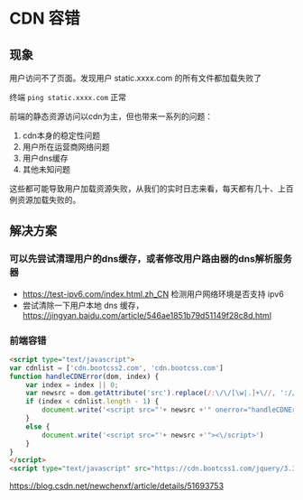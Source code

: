 # CDN 容错

## 现象

用户访问不了页面。发现用户 static.xxxx.com 的所有文件都加载失败了

终端 `ping static.xxxx.com` 正常

前端的静态资源访问以cdn为主，但也带来一系列的问题：

1. cdn本身的稳定性问题
2. 用户所在运营商网络问题
3. 用户dns缓存
4. 其他未知问题

这些都可能导致用户加载资源失败，从我们的实时日志来看，每天都有几十、上百例资源加载失败的。

## 解决方案

### 可以先尝试清理用户的dns缓存，或者修改用户路由器的dns解析服务器

- https://test-ipv6.com/index.html.zh_CN 检测用户网络环境是否支持 ipv6
- 尝试清除一下用户本地 dns 缓存，https://jingyan.baidu.com/article/546ae1851b79d51149f28c8d.html

### 前端容错

```html
<script type="text/javascript">
var cdnlist = ['cdn.bootcss2.com', 'cdn.bootcss.com']
function handleCDNError(dom, index) {
    var index = index || 0;
    var newsrc = dom.getAttribute('src').replace(/:\/\/[\w|.]+\//, '://'+ cdnlist[index] +'/')
    if (index < cdnlist.length - 1) {
        document.write('<script src="'+ newsrc +'" onerror="handleCDNError(this, ' + (index + 1)+')"><\/script>')
    }
    else {
        document.write('<script src="'+ newsrc +'"><\/script>')
    }
}
</script>
<script type="text/javascript" src="https://cdn.bootcss1.com/jquery/3.3.1/jquery.min.js" onerror="handleCDNError(this)"></script>
```

https://blog.csdn.net/newchenxf/article/details/51693753